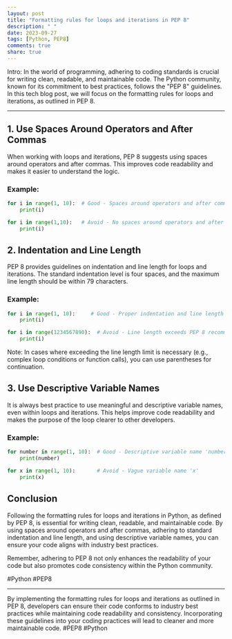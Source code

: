 ```yaml
---
layout: post
title: "Formatting rules for loops and iterations in PEP 8"
description: " "
date: 2023-09-27
tags: [Python, PEP8]
comments: true
share: true
---
```


Intro: In the world of programming, adhering to coding standards is crucial for writing clean, readable, and maintainable code. The Python community, known for its commitment to best practices, follows the "PEP 8" guidelines. In this tech blog post, we will focus on the formatting rules for loops and iterations, as outlined in PEP 8.

---

## 1. Use Spaces Around Operators and After Commas

When working with loops and iterations, PEP 8 suggests using spaces around operators and after commas. This improves code readability and makes it easier to understand the logic.

### Example:
```python
for i in range(1, 10):  # Good - Spaces around operators and after commas
    print(i)

for i in range(1,10):   # Avoid - No spaces around operators and after commas
    print(i)
```

## 2. Indentation and Line Length

PEP 8 provides guidelines on indentation and line length for loops and iterations. The standard indentation level is four spaces, and the maximum line length should be within 79 characters.

### Example:
```python
for i in range(1, 10):     # Good - Proper indentation and line length
    print(i)

for i in range(1234567890):  # Avoid - Line length exceeds PEP 8 recommendation
    print(i)
```
Note: In cases where exceeding the line length limit is necessary (e.g., complex loop conditions or function calls), you can use parentheses for continuation.

## 3. Use Descriptive Variable Names

It is always best practice to use meaningful and descriptive variable names, even within loops and iterations. This helps improve code readability and makes the purpose of the loop clearer to other developers.

### Example:
```python
for number in range(1, 10):  # Good - Descriptive variable name 'number'
    print(number)

for x in range(1, 10):       # Avoid - Vague variable name 'x'
    print(x)
```

## Conclusion

Following the formatting rules for loops and iterations in Python, as defined by PEP 8, is essential for writing clean, readable, and maintainable code. By using spaces around operators and after commas, adhering to standard indentation and line length, and using descriptive variable names, you can ensure your code aligns with industry best practices.

Remember, adhering to PEP 8 not only enhances the readability of your code but also promotes code consistency within the Python community.

#Python #PEP8

---

By implementing the formatting rules for loops and iterations as outlined in PEP 8, developers can ensure their code conforms to industry best practices while maintaining code readability and consistency. Incorporating these guidelines into your coding practices will lead to cleaner and more maintainable code. #PEP8 #Python